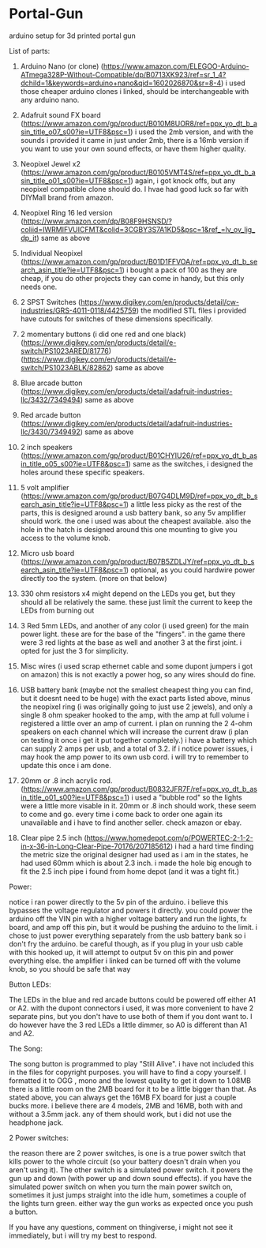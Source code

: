 # Portal-Gun
arduino setup for 3d printed portal gun

List of parts:

1. Arduino Nano (or clone) (https://www.amazon.com/ELEGOO-Arduino-ATmega328P-Without-Compatible/dp/B0713XK923/ref=sr_1_4?dchild=1&keywords=arduino+nano&qid=1602026870&sr=8-4)
i used those cheaper arduino clones i linked, should be interchangeable with any arduino nano.

2. Adafruit sound FX board (https://www.amazon.com/gp/product/B010M8UOR8/ref=ppx_yo_dt_b_asin_title_o07_s00?ie=UTF8&psc=1)
i used the 2mb version, and with the sounds i provided it came in just under 2mb, there is a 16mb version if you want to use your own sound effects, or have them higher quality.

3. Neopixel Jewel x2 (https://www.amazon.com/gp/product/B0105VMT4S/ref=ppx_yo_dt_b_asin_title_o01_s00?ie=UTF8&psc=1)
again, i got knock offs, but any neopixel compatible clone should do. I hvae had good luck so far with DIYMall brand from amazon.

4. Neopixel Ring 16 led version (https://www.amazon.com/dp/B08F9HSNSD/?coliid=IWRMIFVUICFMT&colid=3CGBY3S7A1KD5&psc=1&ref_=lv_ov_lig_dp_it)
same as above

5. Individual Neopixel (https://www.amazon.com/gp/product/B01D1FFVOA/ref=ppx_yo_dt_b_search_asin_title?ie=UTF8&psc=1)
i bought a pack of 100 as they are cheap, if you do other projects they can come in handy, but this only needs one.

6. 2 SPST Switches (https://www.digikey.com/en/products/detail/cw-industries/GRS-4011-0118/4425759)
the modified STL files i provided have cutouts for switches of these dimensions specifically.

7. 2 momentary buttons (i did one red and one black) (https://www.digikey.com/en/products/detail/e-switch/PS1023ARED/81776) (https://www.digikey.com/en/products/detail/e-switch/PS1023ABLK/82862)
 same as above
 
8. Blue arcade button (https://www.digikey.com/en/products/detail/adafruit-industries-llc/3432/7349494)
 same as above
 
9. Red arcade button (https://www.digikey.com/en/products/detail/adafruit-industries-llc/3430/7349492)
 same as above
10. 2 inch speakers (https://www.amazon.com/gp/product/B01CHYIU26/ref=ppx_yo_dt_b_asin_title_o05_s00?ie=UTF8&psc=1)
same as the switches, i designed the holes around these specific speakers.

11. 5 volt amplifier (https://www.amazon.com/gp/product/B07G4DLM9D/ref=ppx_yo_dt_b_search_asin_title?ie=UTF8&psc=1)
 a little less picky as the rest of the parts, this is designed around a usb battery bank, so any 5v amplifier should work. the one i used was about the cheapest available. also the hole in the hatch is designed around this one mounting to give you access to the volume knob.


12. Micro usb board (https://www.amazon.com/gp/product/B07B5ZDLJY/ref=ppx_yo_dt_b_search_asin_title?ie=UTF8&psc=1)
optional, as you could hardwire power directly too the system. (more on that below)

13. 330 ohm resistors x4
 might depend on the LEDs you get, but they should all be relatively the same. these just limit the current to keep the LEDs from burning out
 
14. 3 Red 5mm LEDs, and another of any color (i used green) for the main power light.
these are for the base of the "fingers". in the game there were 3 red lights at the base as well and another 3 at the first joint. i opted for just the 3 for simplicity.

15. Misc wires (i used scrap ethernet cable and some dupont jumpers i got on amazon)
 this is not exactly a power hog, so any wires should do fine.
 
16. USB battery bank (maybe not the smallest cheapest thing you can find, but it doesnt need to be huge)
with the exact parts listed above, minus the neopixel ring (i was originally going to just use 2 jewels), and only a single 8 ohm speaker hooked to the amp, with the amp at full volume i registered a little over an amp of current. i plan on running the 2 4-ohm speakers on each channel which will increase the current draw (i plan on testing it once i get it put together completely.) i have a battery which can supply 2 amps per usb, and a total of 3.2. if i notice power issues, i may hook the amp power to its own usb cord. i will try to remember to update this once i am done.

17. 20mm or .8 inch acrylic rod. (https://www.amazon.com/gp/product/B0832JFR7F/ref=ppx_yo_dt_b_asin_title_o01_s00?ie=UTF8&psc=1)
i used a "bubble rod" so the lights were a little more visable in it. 20mm or .8 inch should work, these seem to come and go. every time i come back to order one again its unavailable and i have to find another seller. check amazon or ebay.

18. Clear pipe 2.5 inch (https://www.homedepot.com/p/POWERTEC-2-1-2-in-x-36-in-Long-Clear-Pipe-70176/207185612)
i had a hard time finding the metric size the original designer had used as i am in the states, he had used 60mm which is about 2.3 inch. i made the hole big enough to fit the 2.5 inch pipe i found from home depot (and it was a tight fit.)

Power:

notice i ran power directly to the 5v pin of the arduino. i believe this bypasses the voltage regulator and powers it directly. you could power the arduino off the VIN pin with a higher voltage battery and run the lights, fx board, and amp off this pin, but it would be pushing the arduino to the limit. i chose to just power everything separately from the usb battery bank so i don't fry the arduino. be careful though, as if you plug in your usb cable with this hooked up, it will attempt to output 5v on this pin and power everything else. the amplifier i linked can be turned off with the volume knob, so you should be safe that way

Button LEDs:

The LEDs in the blue and red arcade buttons could be powered off either A1 or A2. with the dupont connectors i used, it was more convenient to have 2 separate pins, but you don't have to use both of them if you dont want to. I do however have the 3 red LEDs a little dimmer, so A0 is different than A1 and A2.

The Song:

The song button is programmed to play "Still Alive". i have not included this in the files for copyright purposes. you will have to find a copy yourself. I formatted it to OGG , mono and the lowest quality to get it down to 1.08MB there is a little room on the 2MB board for it to be a little bigger than that. As stated above, you can always get the 16MB FX board for just a couple bucks more. i believe there are 4 models, 2MB and 16MB, both with and without a 3.5mm jack. any of them should work, but i did not use the headphone jack.

2 Power switches:

the reason there are 2 power switches, is one is a true power switch that kills power to the whole circuit (so your battery doesn't drain when you aren't using it). The other switch is a simulated power switch. it powers the gun up and down (with power up and down sound effects). if you have the simulated power switch on when you turn the main power switch on, sometimes it just jumps straight into the idle hum, sometimes a couple of the lights turn green. either way the gun works as expected once you push a button.

If you have any questions, comment on thingiverse, i might not see it immediately, but i will try my best to respond.
